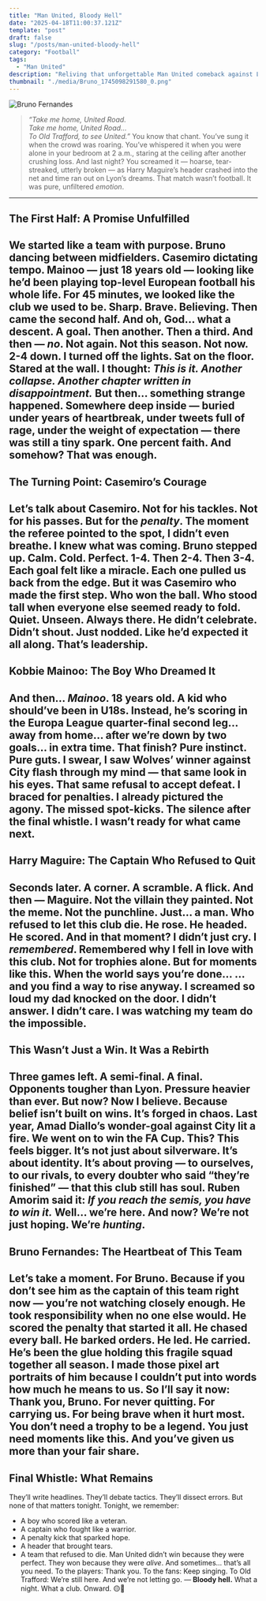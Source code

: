 ```yaml
---
title: "Man United, Bloody Hell"
date: "2025-04-18T11:00:37.121Z"
template: "post"
draft: false
slug: "/posts/man-united-bloody-hell"
category: "Football"
tags:
  - "Man United"
description: "Reliving that unforgettable Man United comeback against Lyon! My personal take on that thrilling drama and the belief it's ignited in the team."
thumbnail: "./media/Bruno_1745098291580_0.png"
---
```

![Bruno Fernandes](/media/Bruno_1745098291580_0.png)
> *“Take me home, United Road.  
> Take me home, United Road…  
> To Old Trafford, to see United.”*
You know that chant. You’ve sung it when the crowd was roaring. You’ve whispered it when you were alone in your bedroom at 2 a.m., staring at the ceiling after another crushing loss. And last night? You screamed it — hoarse, tear-streaked, utterly broken — as Harry Maguire’s header crashed into the net and time ran out on Lyon’s dreams.
That match wasn’t football. It was pure, unfiltered *emotion*.
---
## The First Half: A Promise Unfulfilled
We started like a team with purpose. Bruno dancing between midfielders. Casemiro dictating tempo. Mainoo — just 18 years old — looking like he’d been playing top-level European football his whole life. For 45 minutes, we looked like the club we used to be. Sharp. Brave. Believing.
Then came the second half. And oh, God… what a descent. A goal. Then another. Then a third. And then — *no*. Not again. Not this season. Not now.
**2-4 down.**
I turned off the lights. Sat on the floor. Stared at the wall. I thought: *This is it. Another collapse. Another chapter written in disappointment.*
But then… something strange happened. Somewhere deep inside — buried under years of heartbreak, under tweets full of rage, under the weight of expectation — there was still a tiny spark. One percent faith. And somehow? That was enough.
---
## The Turning Point: Casemiro’s Courage
Let’s talk about Casemiro. Not for his tackles. Not for his passes. But for the *penalty*. The moment the referee pointed to the spot, I didn’t even breathe. I knew what was coming. Bruno stepped up. Calm. Cold. Perfect.
1-4. Then 2-4. Then 3-4. Each goal felt like a miracle. Each one pulled us back from the edge.
But it was Casemiro who made the first step. Who won the ball. Who stood tall when everyone else seemed ready to fold. Quiet. Unseen. Always there. He didn’t celebrate. Didn’t shout. Just nodded. Like he’d expected it all along. That’s leadership.
---
## Kobbie Mainoo: The Boy Who Dreamed It
And then… *Mainoo*. 18 years old. A kid who should’ve been in U18s. Instead, he’s scoring in the Europa League quarter-final second leg… away from home… after we’re down by two goals… in extra time. That finish? Pure instinct. Pure guts.
I swear, I saw Wolves’ winner against City flash through my mind — that same look in his eyes. That same refusal to accept defeat. I braced for penalties. I already pictured the agony. The missed spot-kicks. The silence after the final whistle. I wasn’t ready for what came next.
---
## Harry Maguire: The Captain Who Refused to Quit
Seconds later. A corner. A scramble. A flick. And then — **Maguire**. Not the villain they painted. Not the meme. Not the punchline. Just… a man. Who refused to let this club die. He rose. He headed. He scored. And in that moment? I didn’t just cry. I *remembered*. Remembered why I fell in love with this club. Not for trophies alone. But for moments like this. When the world says you’re done… …and you find a way to rise anyway.
I screamed so loud my dad knocked on the door. I didn’t answer. I didn’t care. I was watching my team do the impossible.
---
## This Wasn’t Just a Win. It Was a Rebirth
Three games left. A semi-final. A final. Opponents tougher than Lyon. Pressure heavier than ever. But now? Now I believe. Because belief isn’t built on wins. It’s forged in chaos. Last year, Amad Diallo’s wonder-goal against City lit a fire. We went on to win the FA Cup. This? This feels bigger.
It’s not just about silverware. It’s about identity. It’s about proving — to ourselves, to our rivals, to every doubter who said “they’re finished” — that **this club still has soul**. Ruben Amorim said it: *If you reach the semis, you have to win it.* Well… we’re here. And now? We’re not just hoping. We’re *hunting*.
---
## Bruno Fernandes: The Heartbeat of This Team
Let’s take a moment. For Bruno. Because if you don’t see him as the captain of this team right now — you’re not watching closely enough. He took responsibility when no one else would. He scored the penalty that started it all. He chased every ball. He barked orders. He led. He carried. He’s been the glue holding this fragile squad together all season.
I made those pixel art portraits of him because I couldn’t put into words how much he means to us. So I’ll say it now: **Thank you, Bruno.** For never quitting. For carrying us. For being brave when it hurt most. You don’t need a trophy to be a legend. You just need moments like this. And you’ve given us more than your fair share.
---
## Final Whistle: What Remains
They’ll write headlines. They’ll debate tactics. They’ll dissect errors. But none of that matters tonight. Tonight, we remember:
- A boy who scored like a veteran.
- A captain who fought like a warrior.
- A penalty kick that sparked hope.
- A header that brought tears.
- A team that refused to die.
Man United didn’t win because they were perfect. They won because they were *alive*. And sometimes… that’s all you need.
To the players: Thank you. To the fans: Keep singing. To Old Trafford: We’re still here. And we’re not letting go.
—
**Bloody hell.**
What a night. What a club. Onward. 🟡🔴